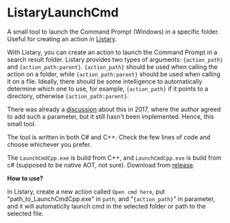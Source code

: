 # ListaryLaunchCmd

A small tool to launch the Command Prompt (Windows) in a specific folder. Useful for creating an action in [Listary](https://www.listary.com/).

With Listary, you can create an action to launch the Command Prompt in a search result folder. Listary provides two types of arguments: `{action_path}` and `{action_path:parent}`. `{action_path}` should be used when calling the action on a folder, while `{action_path:parent}` should be used when calling it on a file. Ideally, there should be some intelligence to automatically determine which one to use, for example, `{action_path}` if it points to a directory, otherwise `{action_path:parent}`.


There was already a [discussion](https://discussion.listary.com/t/path-with-action-variant-of-action-path-and-action-path-parent/3854) about this in 2017, where the author agreed to add such a parameter, but it still hasn't been implemented. Hence, this small tool.

The tool is written in both C# and C++. Check the few lines of code and choose whichever you prefer.

The `LaunchCmdCpp.exe` is build from C++, and `LaunchCmdCpp.exe` is build from c# (supposed to be native AOT, not sure). Download from [release](https://github.com/gepcel/ListaryLaunchCmd/releases).

**How to use?**

In Listary, create a new action called `Open cmd here`, put "path_to_LaunchCmdCpp.exe" in `path`, and "`{action_path}`" in parameter, and it will automaticlly launch cmd in the selected folder or path to the selected file.